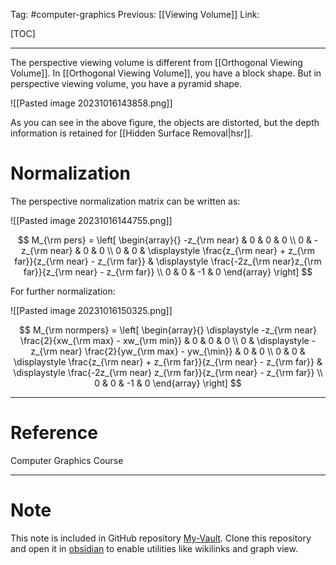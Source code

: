 Tag: #computer-graphics 
Previous: [[Viewing Volume]]
Link: 

[TOC]

---

The perspective viewing volume is different from [[Orthogonal Viewing Volume]]. In [[Orthogonal Viewing Volume]], you have a block shape. But in perspective viewing volume, you have a pyramid shape.

![[Pasted image 20231016143858.png]]

As you can see in the above figure, the objects are distorted, but the depth information is retained for [[Hidden Surface Removal|hsr]].

# Normalization

The perspective normalization matrix can be written as:

![[Pasted image 20231016144755.png]]

$$
M_{\rm pers} = 
\left[
	\begin{array}{}
		-z_{\rm near} & 0 & 0 & 0 \\
		0 & -z_{\rm near} & 0 & 0 \\
		0 & 0 & \displaystyle 
		\frac{z_{\rm near} + z_{\rm far}}{z_{\rm near} - z_{\rm far}} & \displaystyle
		\frac{-2z_{\rm near}z_{\rm far}}{z_{\rm near} - z_{\rm far}} \\
		0 & 0 & -1 & 0
	\end{array}
\right]
$$

For further normalization:

![[Pasted image 20231016150325.png]]

$$
M_{\rm normpers} = \left[
	\begin{array}{}
		\displaystyle 
		-z_{\rm near} \frac{2}{xw_{\rm max} - xw_{\rm min}} &
		0 & 0 & 0 \\
		0 & \displaystyle 
		-z_{\rm near} \frac{2}{yw_{\rm max} - yw_{\min}} &
		0 & 0 \\
		0 & 0 & \displaystyle
		\frac{z_{\rm near} + z_{\rm far}}{z_{\rm near} - z_{\rm far}} & \displaystyle
		\frac{-2z_{\rm near} z_{\rm far}}{z_{\rm near} - z_{\rm far}} \\
		0 & 0 & -1 & 0
	\end{array}
\right]
$$

---

# Reference

Computer Graphics Course

---

# Note

This note is included in GitHub repository [My-Vault](https://github.com/LittleD3092/My-Vault.git). Clone this repository and open it in [obsidian](https://obsidian.md/) to enable utilities like wikilinks and graph view.